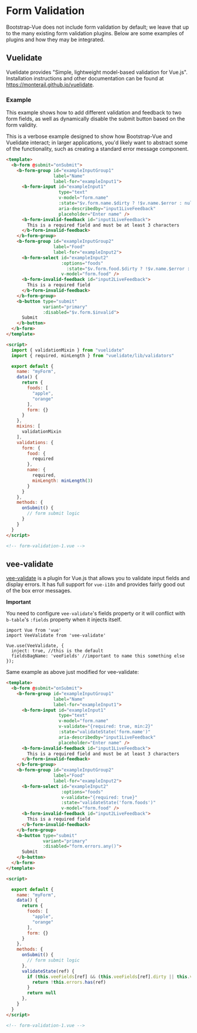 # Form Validation

Bootstrap-Vue does not include form validation by default; we leave that up to the many existing form validation plugins. Below are some examples of plugins and how they may be integrated.

## Vuelidate

Vuelidate provides "Simple, lightweight model-based validation for Vue.js". Installation instructions and other documentation can be found at https://monterail.github.io/vuelidate.

### Example

This example shows how to add different validation and feedback to two form fields, as well as dynamically disable the submit button based on the form validity.

This is a verbose example designed to show how Bootstrap-Vue and Vuelidate interact; in larger applications, you'd likely want to abstract some of the functionality, such as creating a standard error message component.

```html
<template>
  <b-form @submit="onSubmit">
    <b-form-group id="exampleInputGroup1"
                  label="Name"
                  label-for="exampleInput1">
      <b-form-input id="exampleInput1"
                    type="text"
                    v-model="form.name"
                    :state="$v.form.name.$dirty ? !$v.name.$error : null"
                    aria-describedby="input1LiveFeedback"
                    placeholder="Enter name" />
      <b-form-invalid-feedback id="input1LiveFeedback">
        This is a required field and must be at least 3 characters
      </b-form-invalid-feedback>
    </b-form-group>
    <b-form-group id="exampleInputGroup2"
                  label="Food"
                  label-for="exampleInput2">
      <b-form-select id="exampleInput2"
                     :options="foods"
                       :state="$v.form.food.$dirty ? !$v.name.$error : null"
                     v-model="form.food" />
      <b-form-invalid-feedback id="input2LiveFeedback">
        This is a required field
      </b-form-invalid-feedback>
    </b-form-group>
    <b-button type="submit"
              variant="primary"
              :disabled="$v.form.$invalid">
      Submit
    </b-button>
  </b-form>
</template>

<script>
  import { validationMixin } from "vuelidate"
  import { required, minLength } from "vuelidate/lib/validators"

  export default {
    name: "myForm",
    data() {
      return {
        foods: [
          "apple",
          "orange"
        ],
        form: {}
      }
    },
    mixins: [
      validationMixin
    ],
    validations: {
      form: {
        food: {
          required
        },
        name: {
          required,
          minLength: minLength(3)
        }
      }
    },
    methods: {
      onSubmit() {
        // form submit logic
      }
    }
  }
</script>

<!-- form-validation-1.vue -->
```

## vee-validate

[vee-validate](https://github.com/baianat/vee-validate) is a plugin for Vue.js that allows you to validate input fields and display errors. It has full support for `vue-i18n` and provides fairly good out of the box error messages.

**Important**

You need to configure `vee-validate`'s fields property or it will conflict with `b-table`'s `:fields` property when it injects itself.

```
import Vue from 'vue'
import VeeValidate from 'vee-validate'

Vue.use(VeeValidate, {
  inject: true, //this is the default
  fieldsBagName: 'veeFields' //important to name this something else
});
```

Same example as above just modified for vee-validate:

```html
<template>
  <b-form @submit="onSubmit">
    <b-form-group id="exampleInputGroup1"
                  label="Name"
                  label-for="exampleInput1">
      <b-form-input id="exampleInput1"
                    type="text"
                    v-model="form.name"
                    v-validate="{required: true, min:2}"
                    :state="validateState('form.name')"
                    aria-describedby="input1LiveFeedback"
                    placeholder="Enter name" />
      <b-form-invalid-feedback id="input1LiveFeedback">
        This is a required field and must be at least 3 characters
      </b-form-invalid-feedback>
    </b-form-group>
    <b-form-group id="exampleInputGroup2"
                  label="Food"
                  label-for="exampleInput2">
      <b-form-select id="exampleInput2"
                     :options="foods"
                     v-validate="{required: true}"
                     :state="validateState('form.foods')"
                     v-model="form.food" />
      <b-form-invalid-feedback id="input2LiveFeedback">
        This is a required field
      </b-form-invalid-feedback>
    </b-form-group>
    <b-button type="submit"
              variant="primary"
              :disabled="form.errors.any()">
      Submit
    </b-button>
  </b-form>
</template>

<script>

  export default {
    name: "myForm",
    data() {
      return {
        foods: [
          "apple",
          "orange"
        ],
        form: {}
      }
    },
    methods: {
      onSubmit() {
        // form submit logic
      },
      validateState(ref) {
        if (this.veeFields[ref] && (this.veeFields[ref].dirty || this.veeFields[ref].validated)) {
          return !this.errors.has(ref)
        }
        return null
      },
    }
  }
</script>

<!-- form-validation-1.vue -->
```

